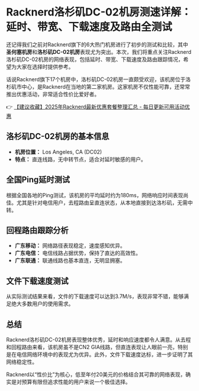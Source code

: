 # Racknerd洛杉矶DC-02机房测速详解：延时、带宽、下载速度及路由全测试

还记得我们之前对Racknerd旗下的6大热门机房进行了初步的测试和比较，其中**圣何塞机房**和**洛杉矶DC-02机房**表现尤为突出。本次，我们将重点关注Racknerd洛杉矶DC-02机房的网络表现，包括延时、带宽、下载速度及路由跟踪情况，希望为大家在选择时提供参考。

话说Racknerd旗下17个机房中，洛杉矶DC-02机房一直颇受欢迎，该机房位于洛杉矶市中心，是Racknerd在当地的第二家机房。这家机房不仅性能可靠，还常常推出优惠活动，非常适合性价比爱好者。

👉 [【建议收藏】2025年Racknerd最新优惠套餐整理汇总 - 每日更新可用活动优惠](https://bit.ly/Rack_Nerd)

## 洛杉矶DC-02机房的基本信息

- **机房位置：** Los Angeles, CA (DC02)
- **特点：** 直连线路，无中转节点，适合对延时敏感的用户。

## 全国Ping延时测试

根据全国各地的Ping测试，该机房的平均延时约为180ms，网络响应时间表现尚佳。尤其是针对电信用户，去程路由呈直连状态，从本地直接到达洛杉矶，无需中转。

## 回程路由跟踪分析

- **广东移动：** 网络路径表现稳定，速度感知优异。
- **广东电信：** 电信线路占据优势，保持了直达的高效性。
- **广东联通：** 联通线路也基本直连，无明显拥塞。

## 文件下载速度测试

从实际测试结果来看，文件的下载速度可以达到3.7M/s，表现非常不错，能够满足绝大多数用户的使用需求。

## 总结

Racknerd洛杉矶DC-02机房表现整体优秀，延时和响应速度都令人满意。从去程和回程路由来看，该机房虽不是CN2 GIA线路，但直连表现让人眼前一亮，特别是在电信网络环境中的表现尤为优异。此外，文件下载速度达标，进一步证明了其网络稳定性。

Racknerd以“性价比”为核心，低至年付20美元的价格结合其可靠的网络表现，确实是对预算有限但追求性能的用户来说一个极佳选择。